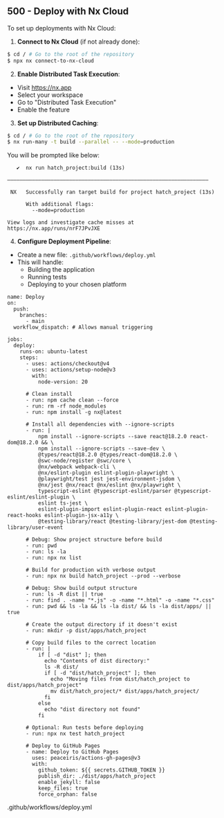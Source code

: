## 500 - Deploy with Nx Cloud

To set up deployments with Nx Cloud:

1. **Connect to Nx Cloud** (if not already done):

```bash
$ cd / # Go to the root of the repository
$ npx nx connect-to-nx-cloud
```

2. **Enable Distributed Task Execution**:
- Visit https://nx.app
- Select your workspace
- Go to "Distributed Task Execution"
- Enable the feature

3. **Set up Distributed Caching**:

```bash
$ cd / # Go to the root of the repository
$ nx run-many -t build --parallel -- --mode=production
```

You will be prompted like below:

```
   ✔  nx run hatch_project:build (13s)

—————————————————————————————————————————————————————————————————

 NX   Successfully ran target build for project hatch_project (13s)

      With additional flags:
        --mode=production

View logs and investigate cache misses at https://nx.app/runs/nrF7JPvJXE
```

4. **Configure Deployment Pipeline**:
- Create a new file: `.github/workflows/deploy.yml`
- This will handle:
  - Building the application
  - Running tests
  - Deploying to your chosen platform

```
name: Deploy
on:
  push:
    branches:
      - main
  workflow_dispatch: # Allows manual triggering

jobs:
  deploy:
    runs-on: ubuntu-latest
    steps:
      - uses: actions/checkout@v4
      - uses: actions/setup-node@v3
        with:
          node-version: 20
      
      # Clean install
      - run: npm cache clean --force
      - run: rm -rf node_modules
      - run: npm install -g nx@latest
      
      # Install all dependencies with --ignore-scripts
      - run: |
          npm install --ignore-scripts --save react@18.2.0 react-dom@18.2.0 && \
          npm install --ignore-scripts --save-dev \
          @types/react@18.2.0 @types/react-dom@18.2.0 \
          @swc-node/register @swc/core \
          @nx/webpack webpack-cli \
          @nx/eslint-plugin eslint-plugin-playwright \
          @playwright/test jest jest-environment-jsdom \
          @nx/jest @nx/react @nx/eslint @nx/playwright \
          typescript-eslint @typescript-eslint/parser @typescript-eslint/eslint-plugin \
          eslint ts-jest \
          eslint-plugin-import eslint-plugin-react eslint-plugin-react-hooks eslint-plugin-jsx-a11y \
          @testing-library/react @testing-library/jest-dom @testing-library/user-event

      # Debug: Show project structure before build
      - run: pwd
      - run: ls -la
      - run: npx nx list
      
      # Build for production with verbose output
      - run: npx nx build hatch_project --prod --verbose
      
      # Debug: Show build output structure
      - run: ls -R dist || true
      - run: find . -name "*.js" -o -name "*.html" -o -name "*.css"
      - run: pwd && ls -la && ls -la dist/ && ls -la dist/apps/ || true
      
      # Create the output directory if it doesn't exist
      - run: mkdir -p dist/apps/hatch_project
      
      # Copy build files to the correct location
      - run: |
          if [ -d "dist" ]; then
            echo "Contents of dist directory:"
            ls -R dist/
            if [ -d "dist/hatch_project" ]; then
              echo "Moving files from dist/hatch_project to dist/apps/hatch_project"
              mv dist/hatch_project/* dist/apps/hatch_project/
            fi
          else
            echo "dist directory not found"
          fi
      
      # Optional: Run tests before deploying
      - run: npx nx test hatch_project
      
      # Deploy to GitHub Pages
      - name: Deploy to GitHub Pages
        uses: peaceiris/actions-gh-pages@v3
        with:
          github_token: ${{ secrets.GITHUB_TOKEN }}
          publish_dir: ./dist/apps/hatch_project
          enable_jekyll: false
          keep_files: true
          force_orphan: false
```
.github/workflows/deploy.yml